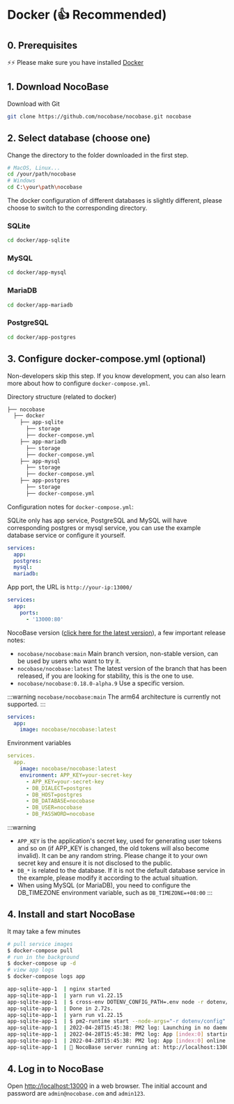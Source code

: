 # Docker (👍 Recommended)

## 0. Prerequisites

⚡⚡ Please make sure you have installed [Docker](https://docs.docker.com/get-docker/)

## 1. Download NocoBase

Download with Git

```bash
git clone https://github.com/nocobase/nocobase.git nocobase
```

## 2. Select database (choose one)

Change the directory to the folder downloaded in the first step.

```bash
# MacOS, Linux...
cd /your/path/nocobase
# Windows
cd C:\your\path\nocobase
```

The docker configuration of different databases is slightly different, please choose to switch to the corresponding directory.

### SQLite

```bash
cd docker/app-sqlite
```

### MySQL

```bash
cd docker/app-mysql
```

### MariaDB

```bash
cd docker/app-mariadb
```

### PostgreSQL

```bash
cd docker/app-postgres
```

## 3. Configure docker-compose.yml (optional)

<Alert>

Non-developers skip this step. If you know development, you can also learn more about how to configure `docker-compose.yml`.

</Alert>

Directory structure (related to docker)

```bash
├── nocobase
  ├── docker
    ├── app-sqlite
      ├── storage
      ├── docker-compose.yml
    ├── app-mariadb
      ├── storage
      ├── docker-compose.yml
    ├── app-mysql
      ├── storage
      ├── docker-compose.yml
    ├── app-postgres
      ├── storage
      ├── docker-compose.yml
```

Configuration notes for `docker-compose.yml`:

SQLite only has app service, PostgreSQL and MySQL will have corresponding postgres or mysql service, you can use the example database service or configure it yourself.

```yml
services:
  app:
  postgres:
  mysql:
  mariadb:
```

App port, the URL is `http://your-ip:13000/`

```yml
services:
  app:
    ports:
      - '13000:80'
```

NocoBase version ([click here for the latest version](https://hub.docker.com/r/nocobase/nocobase/tags)), a few important release notes:

- `nocobase/nocobase:main` Main branch version, non-stable version, can be used by users who want to try it.
- `nocobase/nocobase:latest` The latest version of the branch that has been released, if you are looking for stability, this is the one to use.
- `nocobase/nocobase:0.18.0-alpha.9` Use a specific version.

:::warning
`nocobase/nocobase:main` The arm64 architecture is currently not supported.
:::

```yml
services:
  app:
    image: nocobase/nocobase:latest
```

Environment variables

```yml
services.
  app.
    image: nocobase/nocobase:latest
    environment: APP_KEY=your-secret-key
      - APP_KEY=your-secret-key
      - DB_DIALECT=postgres
      - DB_HOST=postgres
      - DB_DATABASE=nocobase
      - DB_USER=nocobase
      - DB_PASSWORD=nocobase
```

:::warning
- `APP_KEY` is the application's secret key, used for generating user tokens and so on (if APP_KEY is changed, the old tokens will also become invalid). It can be any random string. Please change it to your own secret key and ensure it is not disclosed to the public.
- `DB_*` is related to the database. If it is not the default database service in the example, please modify it according to the actual situation.
- When using MySQL (or MariaDB), you need to configure the DB_TIMEZONE environment variable, such as `DB_TIMEZONE=+08:00`
:::

## 4. Install and start NocoBase

It may take a few minutes

```bash
# pull service images
$ docker-compose pull
# run in the background
$ docker-compose up -d
# view app logs
$ docker-compose logs app

app-sqlite-app-1  | nginx started
app-sqlite-app-1  | yarn run v1.22.15
app-sqlite-app-1  | $ cross-env DOTENV_CONFIG_PATH=.env node -r dotenv/config packages/app/server/lib/index.js install -s
app-sqlite-app-1  | Done in 2.72s.
app-sqlite-app-1  | yarn run v1.22.15
app-sqlite-app-1  | $ pm2-runtime start --node-args="-r dotenv/config" packages/app/server/lib/index.js -- start
app-sqlite-app-1  | 2022-04-28T15:45:38: PM2 log: Launching in no daemon mode
app-sqlite-app-1  | 2022-04-28T15:45:38: PM2 log: App [index:0] starting in -fork mode-
app-sqlite-app-1  | 2022-04-28T15:45:38: PM2 log: App [index:0] online
app-sqlite-app-1  | 🚀 NocoBase server running at: http://localhost:13000/
```

## 4. Log in to NocoBase

Open [http://localhost:13000](http://localhost:13000) in a web browser. The initial account and password are `admin@nocobase.com` and `admin123`.
